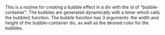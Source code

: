 This is a routine for creating a bubble effect in a div with the id of "bubble-container".
The bubbles are generated dynamically with a timer which calls the bubble() function.
The bubble function has 3 arguments: the width and height of the bubble-container div, as well as the desired color for the bubbles.

